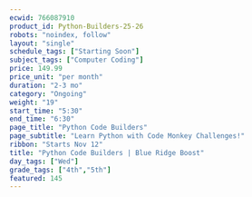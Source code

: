 ```yaml
---
ecwid: 766087910
product_id: Python-Builders-25-26
robots: "noindex, follow"
layout: "single"
schedule_tags: ["Starting Soon"]
subject_tags: ["Computer Coding"]
price: 149.99
price_unit: "per month"
duration: "2-3 mo"
category: "Ongoing"
weight: "19"
start_time: "5:30"
end_time: "6:30"
page_title: "Python Code Builders"
page_subtitle: "Learn Python with Code Monkey Challenges!"
ribbon: "Starts Nov 12"
title: "Python Code Builders | Blue Ridge Boost"
day_tags: ["Wed"]
grade_tags: ["4th","5th"]
featured: 145
---
```

